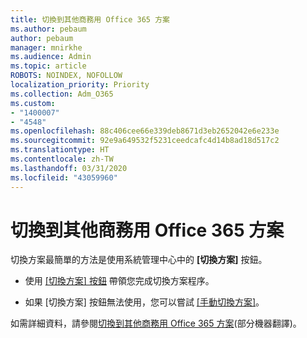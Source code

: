 ```yaml
---
title: 切換到其他商務用 Office 365 方案
ms.author: pebaum
author: pebaum
manager: mnirkhe
ms.audience: Admin
ms.topic: article
ROBOTS: NOINDEX, NOFOLLOW
localization_priority: Priority
ms.collection: Adm_O365
ms.custom:
- "1400007"
- "4548"
ms.openlocfilehash: 88c406cee66e339deb8671d3eb2652042e6e233e
ms.sourcegitcommit: 92e9a649532f5231ceedcafc4d14b8ad18d517c2
ms.translationtype: HT
ms.contentlocale: zh-TW
ms.lasthandoff: 03/31/2020
ms.locfileid: "43059960"
---
```

# <a name="switch-to-a-different-office-365-for-business-plan"></a>切換到其他商務用 Office 365 方案

切換方案最簡單的方法是使用系統管理中心中的 **[切換方案]** 按鈕。

- 使用 [[切換方案] 按鈕](https://docs.microsoft.com/microsoft-365/commerce/subscriptions/switch-to-a-different-plan?view=o365-worldwide#use-the-switch-plans-button) 帶領您完成切換方案程序。 

- 如果 [切換方案] 按鈕無法使用，您可以嘗試 [[手動切換方案]](https://docs.microsoft.com/microsoft-365/commerce/subscriptions/switch-to-a-different-plan?view=o365-worldwide#the-switch-plans-button-isnt-there)。 

如需詳細資料，請參閱[切換到其他商務用 Office 365 方案](https://docs.microsoft.com/microsoft-365/commerce/subscriptions/switch-to-a-different-plan?view=o365-worldwide)(部分機器翻譯)。
